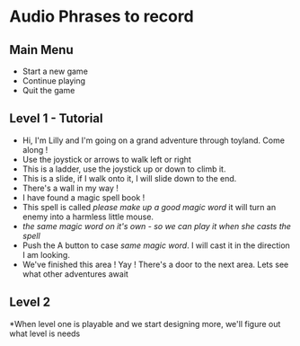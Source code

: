 # Audio Phrases to record

## Main Menu
- Start a new game
- Continue playing
- Quit the game

## Level 1 - Tutorial
- Hi, I'm Lilly and I'm going on a grand adventure through toyland. Come along ! 
- Use the joystick or arrows to walk left or right
- This is a ladder, use the joystick up or down to climb it.
- This is a slide, if I walk onto it,  I will slide down to the end.
- There's a wall in my way !
- I have found a magic spell book !
- This spell is called *please make up a good magic word* it will turn an enemy into a harmless little mouse.
- *the same magic word on it's own - so we can play it when she casts the spell*
- Push the A button to case *same magic word*. I will cast it in  the direction I am looking.
- We've finished this area ! Yay ! There's a door to the next area. Lets see what other adventures await

## Level 2
*When level one is playable and we start designing more, we'll figure out what level is needs
